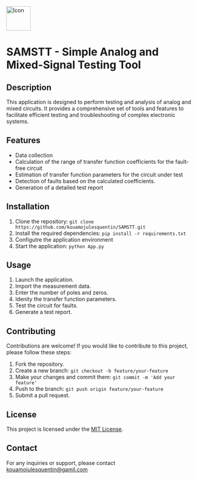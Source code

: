 <img src="samstt.ico" alt="Icon" style="width: 64px; height: 64px;">

# SAMSTT - Simple Analog and Mixed-Signal Testing Tool

## Description
This application is designed to perform testing and analysis of analog and mixed circuits. It provides a comprehensive set of tools and features to facilitate efficient testing and troubleshooting of complex electronic systems.

## Features
- Data collection
- Calculation of the range of transfer function coefficients for the fault-free circuit
- Estimation of transfer function parameters for the circuit under test
- Detection of faults based on the calculated coefficients.
- Generation of a detailed test report

## Installation
1. Clone the repository: `git clone https://github.com/kouamojulesquentin/SAMSTT.git`
2. Install the required dependencies: `pip install -r requirements.txt`
3. Configutre the application environment
4. Start the application: `python App.py`

## Usage
1. Launch the application.
2. Import the measurement data.
3. Enter the number of poles and zeros.
4. Idenity the transfer function parameters.
5. Test the circuit for faults.
6. Generate a test report.

## Contributing
Contributions are welcome! If you would like to contribute to this project, please follow these steps:
1. Fork the repository.
2. Create a new branch: `git checkout -b feature/your-feature`
3. Make your changes and commit them: `git commit -m 'Add your feature'`
4. Push to the branch: `git push origin feature/your-feature`
5. Submit a pull request.

## License
This project is licensed under the [MIT License](LICENSE).

## Contact
For any inquiries or support, please contact [kouamojulesquentin@gamil.com](kouamojulesquentin@gmail.com)
